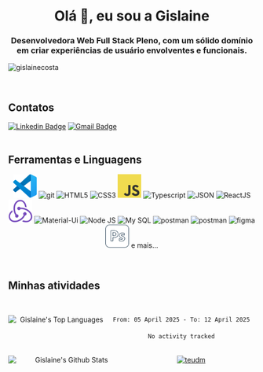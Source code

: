 <h1 align="center">Olá 👋, eu sou a Gislaine</h1>
<h3 align="center">Desenvolvedora Web Full Stack Pleno, com um sólido domínio em criar experiências de usuário envolventes e funcionais.</h3>

<p align="left"> 
 <img src="https://komarev.com/ghpvc/?username=gislainecosta&label=Profile%20views&color=blueviolet&style=flat&label=Visitantes:" alt="gislainecosta" />
</p>
<br>

## Contatos

[![Linkedin Badge](https://img.shields.io/badge/-LinkedIn-blue?style=flat-square&logo=Linkedin&logoColor=white&link=https://www.linkedin.com/in/gislainecostapereira/)](https://www.linkedin.com/in/gislainecostapereira/)
[![Gmail Badge](https://img.shields.io/badge/-Gmail-c14438?style=flat-square&logo=Gmail&logoColor=white&link=mailto:devgislainecosta@gmail.com)](mailto:devgislainecosta@gmail.com)
<br>
<br>

## Ferramentas e Linguagens

<p align="center">

  <img margin="800em" alt="Visual Studio Code" width="48px" src="https://raw.githubusercontent.com/github/explore/80688e429a7d4ef2fca1e82350fe8e3517d3494d/topics/visual-studio-code/visual-studio-code.png" />

  <img src="https://www.vectorlogo.zone/logos/git-scm/git-scm-icon.svg" alt="git" width="48" height="48" />

  <img alt="HTML5" width="48px" src="https://cdn-icons-png.flaticon.com/512/1216/1216733.png" />

  <img alt="CSS3" width="48px" src="https://cdn.icon-icons.com/icons2/2415/PNG/512/css_original_logo_icon_146575.png" />

  <img alt="JavaScript" width="48px" src="https://raw.githubusercontent.com/github/explore/80688e429a7d4ef2fca1e82350fe8e3517d3494d/topics/javascript/javascript.png" />

  <img alt="Typescript" width="48px" src="https://cdn.iconscout.com/icon/free/png-128/typescript-3521774-2945272.png" />

  <img alt="JSON" width="48px" src="https://static-00.iconduck.com/assets.00/json-icon-512x512-h328j6d1.png" />

  <img alt="ReactJS" width="48px" src="https://nextsoftware.io/files/images/logos/main/reactjs-logo.png" />

  <img src="https://raw.githubusercontent.com/devicons/devicon/master/icons/redux/redux-original.svg" alt="redux" width="48" height="48" />

  <img alt="Material-Ui" width="48px" src="https://img.icons8.com/color/480/material-ui.png" />

  <img alt="Node JS" height="48px" src="https://user-images.githubusercontent.com/4727/38117898-75c704e4-336c-11e8-82bb-dffd73f55e94.png" />

  <img alt="My SQL" height="48px" src="https://d1.awsstatic.com/asset-repository/products/amazon-rds/1024px-MySQL.ff87215b43fd7292af172e2a5d9b844217262571.png" />

  <img src="https://www.vectorlogo.zone/logos/getpostman/getpostman-icon.svg" alt="postman" width="48" height="48" />
 
 <img src="https://icons.iconarchive.com/icons/papirus-team/papirus-apps/512/insomnia-icon.png" alt="postman" width="54" height="54" />
 

  <img src="https://www.vectorlogo.zone/logos/figma/figma-icon.svg" alt="figma" width="48" height="48" />

  <img src="https://raw.githubusercontent.com/devicons/devicon/master/icons/photoshop/photoshop-line.svg" alt="photoshop" width="48" height="48" />
e mais...

</p>
<br>

## Minhas atividades

<br>

<div align="center">   
   <a href="https://github.com/gislainecosta">
    <img width="40%" align="left" alt="Gislaine's Top Languages" src="https://github-readme-stats.vercel.app/api/top-langs/?username=gislainecosta&langs_count=8&count_private=true&layout=compact&theme=react&hide_border=true&bg_color=#161b22" />
  </a>

<!--START_SECTION:waka-->

```txt
From: 05 April 2025 - To: 12 April 2025

No activity tracked
```

<!--END_SECTION:waka-->

 <br>
 <a href="https://github.com/gislainecosta">
  <img align="left" width="48%" alt="Gislaine's Github Stats" src="https://github-readme-stats.vercel.app/api?username=gislainecosta&show_icons=true&count_private=true&theme=react&hide_border=true&bg_color=20232a" />
  <img width="48%" src="https://github-readme-streak-stats.herokuapp.com/?user=gislainecosta&langs_count=8&count_private=true&layout=compact&theme=react&hide_border=true&bg_color=20232a" alt="teudm" />
 </a>
 
 <br>
 <br>
 <br>
</div>
